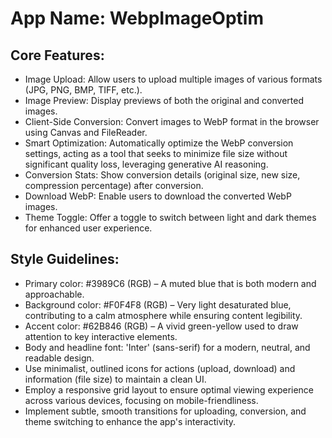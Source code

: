 # **App Name**: WebpImageOptim

## Core Features:

- Image Upload: Allow users to upload multiple images of various formats (JPG, PNG, BMP, TIFF, etc.).
- Image Preview: Display previews of both the original and converted images.
- Client-Side Conversion: Convert images to WebP format in the browser using Canvas and FileReader.
- Smart Optimization: Automatically optimize the WebP conversion settings, acting as a tool that seeks to minimize file size without significant quality loss, leveraging generative AI reasoning.
- Conversion Stats: Show conversion details (original size, new size, compression percentage) after conversion.
- Download WebP: Enable users to download the converted WebP images.
- Theme Toggle: Offer a toggle to switch between light and dark themes for enhanced user experience.

## Style Guidelines:

- Primary color: #3989C6 (RGB) – A muted blue that is both modern and approachable.
- Background color: #F0F4F8 (RGB) – Very light desaturated blue, contributing to a calm atmosphere while ensuring content legibility.
- Accent color: #62B846 (RGB) – A vivid green-yellow used to draw attention to key interactive elements.
- Body and headline font: 'Inter' (sans-serif) for a modern, neutral, and readable design.
- Use minimalist, outlined icons for actions (upload, download) and information (file size) to maintain a clean UI.
- Employ a responsive grid layout to ensure optimal viewing experience across various devices, focusing on mobile-friendliness.
- Implement subtle, smooth transitions for uploading, conversion, and theme switching to enhance the app's interactivity.